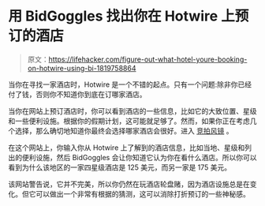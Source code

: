 # 用 BidGoggles 找出你在 Hotwire 上预订的酒店

> 原文：<https://lifehacker.com/figure-out-what-hotel-youre-booking-on-hotwire-using-bi-1819758864>

当你在寻找一家酒店时，Hotwire 是一个不错的起点。只有一个问题:除非你已经付了钱，否则你不知道你到底在订哪家酒店。



当你在网站上预订酒店时，你可以看到酒店的一些信息，比如它的大致位置、星级和一些便利设施。根据你的假期计划，这可能就足够了。然而，如果你正在考虑几个选择，那么确切地知道你最终会选择哪家酒店会很好。进入 [竞拍风镜](http://www.bidgoggles.com/) 。

在这个网站上，你输入你从 Hotwire 上了解到的酒店信息，比如当地、星级和列出的便利设施，然后 BidGoggles 会让你知道它认为你在看什么酒店。所以你可以看到为什么该地区的一家四星级酒店是 125 美元，而另一家是 175 美元。

该网站警告说，它并不完美，所以你仍然在玩酒店轮盘赌，因为酒店设施总是在变化。但它可以做出一个非常有根据的猜测，这可以消除打折预订的一些神秘感。